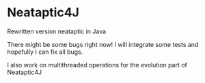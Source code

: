 # Neataptic4J
Rewritten version neataptic in Java

There might be some bugs right now!
I will integrate some tests and hopefully I can fix all bugs.


I also work on multithreaded operations for the evolution part of Neataptic4J
